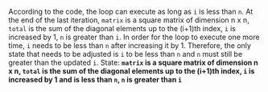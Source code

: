 According to the code, the loop can execute as long as `i` is less than `n`. At the end of the last iteration, `matrix` is a square matrix of dimension n x n, `total` is the sum of the diagonal elements up to the (i+1)th index, `i` is increased by 1, `n` is greater than `i`. In order for the loop to execute one more time, `i` needs to be less than `n` after increasing it by 1. Therefore, the only state that needs to be adjusted is `i` to be less than `n` and `n` must still be greater than the updated `i`.
State: **`matrix` is a square matrix of dimension n x n, `total` is the sum of the diagonal elements up to the (i+1)th index, `i` is increased by 1 and is less than `n`, `n` is greater than `i`**